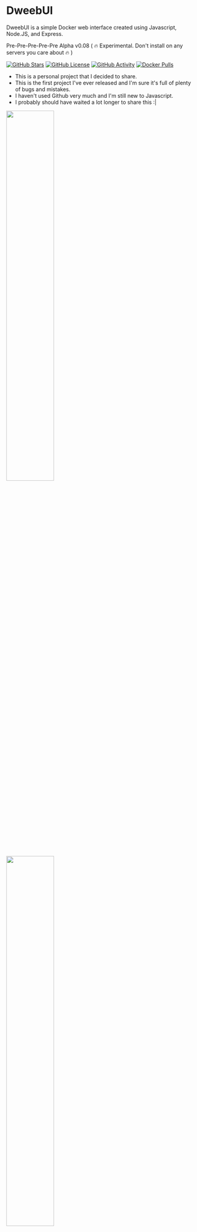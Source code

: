 # DweebUI
DweebUI is a simple Docker web interface created using Javascript, Node.JS, and Express.

Pre-Pre-Pre-Pre-Pre Alpha v0.08 ( :fire: Experimental. Don't install on any servers you care about :fire: )

[![GitHub Stars](https://img.shields.io/github/stars/lllllllillllllillll/DweebUI)](https://github.com/lllllllillllllillll)
[![GitHub License](https://img.shields.io/github/license/lllllllillllllillll/DweebUI)](https://github.com/lllllllillllllillll/DweebUI/blob/main/LICENSE)
[![GitHub Activity](https://img.shields.io/github/commit-activity/y/lllllllillllllillll/DweebUI)](https://github.com/lllllllillllllillll)
[![Docker Pulls](https://img.shields.io/docker/pulls/lllllllillllllillll/dweebui)](https://hub.docker.com/repository/docker/lllllllillllllillll/dweebui)


* This is a personal project that I decided to share.
* This is the first project I've ever released and I'm sure it's full of plenty of bugs and mistakes.
* I haven't used Github very much and I'm still new to Javascript.
* I probably should have waited a lot longer to share this :|

<a href="https://raw.githubusercontent.com//lllllllillllllillll/DweebUI/main/screenshots/dashboard.png"><img src="https://raw.githubusercontent.com/lllllllillllllillll/DweebUI/main/screenshots/dashboard.png" width="50%"/></a>

<a href="https://raw.githubusercontent.com/lllllllillllllillll/DweebUI/main/screenshots/apps.png"><img src="https://raw.githubusercontent.com/lllllllillllllillll/DweebUI/main/screenshots/apps.png" width="50%"/></a>


## Features
* [x] Dashboard provides server metrics, container metrics, and container controls, on a single page.
* [x] View container logs.
* [ ] Update containers (planned).
* [ ] Manage your Docker networks, images, and volumes (planned).
* [x] Light/Dark Mode.
* [x] Easy to install app templates.
* [x] Proxy manager for Caddy (Optional).
* [x] Multi-User built-in.
* [ ] User pages (planned).
* [x] Support for Windows, Linux, and MacOS.
* [ ] Docker compose support (planned).
* [x] Templates.json maintains compatability with Portainer, allowing you to use the template without needing to use DweebUI.
* [x] Automatically persists data in docker volumes if bind mount isn't used.
* [ ] Preset variables (planned).
* [ ] Offline/Local Only (planned).


## Setup

Docker Compose: 
```
version: "3.9"
services:

  dweebui:
    container_name: dweebui
    image: lllllllillllllillll/dweebui:v0.08-dev
    # build:
    #   context: .
    environment:
      NODE_ENV: production
      PORT: 8000
      SECRET: MrWiskers
      #Proxy_Manager: enabled
    restart: unless-stopped
    ports:
      - 8000:8000
    volumes:
      - dweebui:/app
      - caddyfiles:/app/caddyfiles
      - /var/run/docker.sock:/var/run/docker.sock
      #- ./custom-templates.json:/app/custom-templates.json
      #- ./composefiles:/app/composefiles
    networks:
      - dweeb_network


volumes:
  dweebui:
  caddyfiles:


networks:
  dweeb_network:
    driver: bridge
```

Compose setup:

* Paste the above content into a file named ```docker-compose.yml``` then place it in a folder named ```dweebui```.
* Open a terminal in the ```dweebui``` folder, then enter ```docker compose up -d```.
* You may need to use ```docker-compose up -d``` or execute the command as root with either ```sudo docker compose up -d``` or ```sudo docker-compose up -d```.


Using setup.sh: 
```
Extract DweebUI.zip and navigate to /DweebUI
cd DweebUI
chmod +x setup.sh
sudo ./setup.sh
```


## Credits

* Dockerode and dockerode-compose by Apocas: https://github.com/apocas/dockerode
* UI was built using HTML and CSS elements from https://tabler.io/
* Apps template based on Portainer template provided by Lissy93: https://github.com/Lissy93/portainer-templates
* Icons from Walkxcode with some renames and additions: https://github.com/walkxcode/dashboard-icons